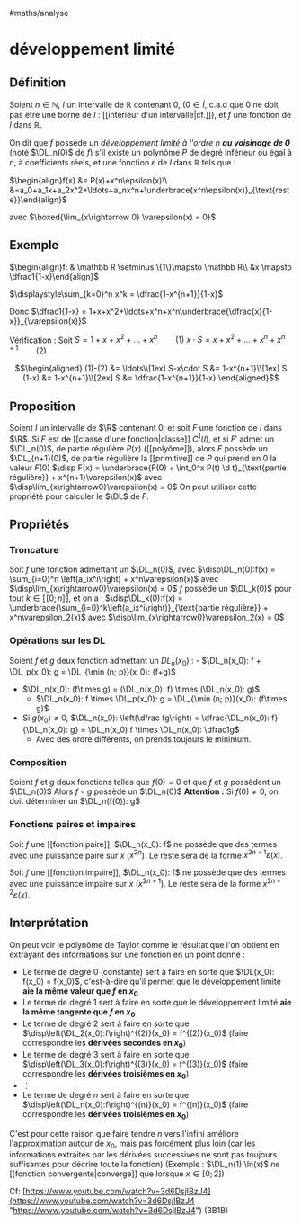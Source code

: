 #maths/analyse 
# développement limité

## Définition
Soient $n\in\mathbb N$,
$I$ un intervalle de $\mathbb R$ contenant $0$, ($0\in\dot I$, c.a.d que $0$ ne doit pas être une borne de $I$ : [[intérieur d'un intervalle|cf.]]),
et $f$ une fonction de $I$ dans $\mathbb R$.

On dit que $f$ possède un _développement limité à l'ordre $n$ **au voisinage de $0$**_ (noté $\DL_n(0)$ de $f$) s'il existe un polynôme $P$ de degré inférieur ou égal à $n$, à coefficients réels, et une fonction $\varepsilon$ de $I$ dans $\mathbb R$ tels que :

$\begin{align}f(x) &= P(x)+x^n\epsilon(x)\\ &=a_0+a_1x+a_2x^2+\ldots+a_nx^n+\underbrace{x^n\epsilon(x)}_{\text{reste}}\end{align}$

avec $\boxed{\lim_{x\rightarrow 0} \varepsilon(x) = 0}$

## Exemple

$\begin{align}f: & \mathbb R \setminus \{1\}\mapsto \mathbb R\\ &x \mapsto \dfrac1{1-x}\end{align}$


$\displaystyle\sum_{k=0}^n x^k = \dfrac{1-x^{n+1}}{1-x}$

Donc $\dfrac1{1-x} = 1+x+x^2+\ldots+x^n+x^n\underbrace{\dfrac{x}{1-x}}_{\varepsilon(x)}$

Vérification :
Soit $S = 1+x+x^2+\ldots+x^n \hspace{2em}(1)$
$x\cdot S = x+x^2+\ldots+x^n+x^{n+1} \hspace{2em}(2)$

$$\begin{aligned}
(1)-(2) &= \ldots\\[1ex]
S-x\cdot S &= 1-x^{n+1}\\[1ex]
S (1-x) &= 1-x^{n+1}\\[2ex]
S &= \dfrac{1-x^{n+1}}{1-x}
\end{aligned}$$


## Proposition

Soient $I$ un intervalle de $\R$ contenant $0$, et soit $F$ une fonction de $I$ dans $\R$.
Si $F$ est de [[classe d'une fonction|classe]] $C^1(I)$, et si $F'$ admet un $\DL_n(0)$, de partie régulière $P(x)$ ([[polyôme]]), alors $F$ possède un $\DL_{n+1}(0)$, de partie régulière la [[primitive]] de $P$ qui prend en $0$ la valeur $F(0)$
$\disp F(x) = \underbrace{F(0) + \int_0^x P(t) \d t}_{\text{partie régulière}} + x^{n+1}\varepsilon(x)$ avec $\disp\lim_{x\rightarrow0}\varepsilon(x) = 0$
On peut utiliser cette propriété pour calculer le $\DL$ de $F$.

## Propriétés

### Troncature
Soit $f$ une fonction admettant un $\DL_n(0)$, avec $\disp\DL_n(0):f(x) = \sum_{i=0}^n \left(a_ix^i\right) + x^n\varepsilon(x)$ avec $\disp\lim_{x\rightarrow0}\varepsilon(x) = 0$
$f$ possède un $\DL_k(0)$ pour tout $k\in[\![0; n]\!]$, et on a : $\disp\DL_k(0):f(x) = \underbrace{\sum_{i=0}^k\left(a_ix^i\right)}_{\text{partie régulière}} + x^n\varepsilon_2(x)$ avec $\disp\lim_{x\rightarrow0}\varepsilon_2(x) = 0$

### Opérations sur les DL
Soient $f$ et $g$ deux fonction admettant un $DL_n(x_0)$ :
     - $\DL_n(x_0): f + \DL_p(x_0): g = \DL_{\min (n; p)}(x_0): (f+g)$
 - $\DL_n(x_0): (f\times g) = (\DL_n(x_0): f) \times (\DL_n(x_0): g)$
     - $\DL_n(x_0): f \times \DL_p(x_0): g = \DL_{\min (n; p)}(x_0): (f\times g)$
 - Si $g(x_0)\neq0$, $\DL_n(x_0): \left(\dfrac fg\right) = \dfrac{\DL_n(x_0): f}{\DL_n(x_0): g} = \DL_n(x_0) f \times \DL_n(x_0): \dfrac1g$
     - Avec des ordre différents, on prends toujours le minimum.

### Composition
 Soient $f$ et $g$ deux fonctions telles que $f(0)=0$ et que $f$ et $g$ possèdent un $\DL_n(0)$
 Alors $f\circ g$ possède un $\DL_n(0)$
**Attention :** Si $f(0)\neq 0$, on doit déterminer un $\DL_n(f(0)): g$

### Fonctions paires et impaires

Soit $f$ une [[fonction paire]], $\DL_n(x_0): f$ ne possède que des termes avec une puissance paire sur $x$ ($x^{2n}$). Le reste sera de la forme $x^{2n+1}\varepsilon(x)$.

Soit $f$ une [[fonction impaire]], $\DL_n(x_0): f$ ne possède que des termes avec une puissance impaire sur $x$ ($x^{2n+1}$). Le reste sera de la forme $x^{2n+2}\varepsilon(x)$.


## Interprétation
On peut voir le polynôme de Taylor comme le résultat que l'on obtient en extrayant des informations sur une fonction en un point donné :
 - Le terme de degré 0 (constante) sert à faire en sorte que $\DL(x_0): f(x_0) = f(x_0)$, c'est-à-dire qu'il permet que le développement limité **aie la même valeur que $f$ en $x_0$**
 - Le terme de degré $1$ sert à faire en sorte que le développement limité **aie la même tangente que $f$ en $x_0$**
 - Le terme de degré $2$ sert à faire en sorte que $\disp\left(\DL_2(x_0):f\right)^{(2)}(x_0) = f^{(2)}(x_0)$ (faire correspondre les **dérivées secondes en $x_0$**)
 - Le terme de degré $3$ sert à faire en sorte que $\disp\left(\DL_3(x_0):f\right)^{(3)}(x_0) = f^{(3)}(x_0)$ (faire correspondre les **dérivées troisièmes en $x_0$**)
 - $\vdots$
 - Le terme de degré $n$ sert à faire en sorte que $\disp\left(\DL_n(x_0):f\right)^{(n)}(x_0) = f^{(n)}(x_0)$ (faire correspondre les **dérivées troisièmes en $x_0$**)
 
C'est pour cette raison que faire tendre $n$ vers l'infini améliore l'approximation autour de $x_0$, mais pas forcément plus loin (car les informations extraites par les dérivées successives ne sont pas toujours suffisantes pour décrire toute la fonction) (Exemple : $\DL_n(1):\ln(x)$ ne [[fonction convergente|converge]] que lorsque $x\in[0;2]$)

Cf: [https://www.youtube.com/watch?v=3d6DsjIBzJ4](https://www.youtube.com/watch?v=3d6DsjIBzJ4 "https://www.youtube.com/watch?v=3d6DsjIBzJ4") (3B1B)
